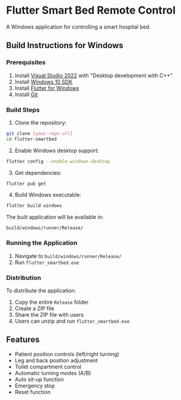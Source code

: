 # Flutter Smart Bed Remote Control

A Windows application for controlling a smart hospital bed.

## Build Instructions for Windows

### Prerequisites
1. Install [Visual Studio 2022](https://visualstudio.microsoft.com/vs/) with "Desktop development with C++"
2. Install [Windows 10 SDK](https://developer.microsoft.com/en-us/windows/downloads/windows-sdk/)
3. Install [Flutter for Windows](https://docs.flutter.dev/get-started/install/windows)
4. Install [Git](https://git-scm.com/download/win)

### Build Steps
1. Clone the repository:
```bash
git clone [your-repo-url]
cd flutter-smartbed
```

2. Enable Windows desktop support:
```bash
flutter config --enable-windows-desktop
```

3. Get dependencies:
```bash
flutter pub get
```

4. Build Windows executable:
```bash
flutter build windows
```

The built application will be available in:
```
build/windows/runner/Release/
```

### Running the Application
1. Navigate to `build/windows/runner/Release/`
2. Run `flutter_smartbed.exe`

### Distribution
To distribute the application:
1. Copy the entire `Release` folder
2. Create a ZIP file
3. Share the ZIP file with users
4. Users can unzip and run `flutter_smartbed.exe`

## Features
- Patient position controls (left/right turning)
- Leg and back position adjustment
- Toilet compartment control
- Automatic turning modes (A/B)
- Auto sit-up function
- Emergency stop
- Reset function
